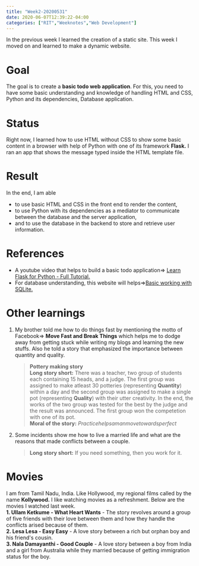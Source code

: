 ```yaml
---
title: "Week2-20200531"
date: 2020-06-07T12:39:22-04:00
categories: ["RIT","Weeknotes","Web Development"]
---
```

In the previous week I learned the creation of a static site. This week I moved on and learned to make a dynamic website.
# Goal
The goal is to create a **basic todo web application**. For this, you need to have some basic understanding and knowledge of handling HTML and CSS, Python and its dependencies, Database application.
# Status
Right now, I learned how to use HTML without CSS to show some basic content in a browser with help of Python with one of its framework **Flask.** I ran an app that shows the message typed inside the HTML template file.
# Result
In the end, I am able 
* to use basic HTML and CSS in the front end to render the content,
* to use Python with its dependencies as a mediator to communicate between the database and the server application,
* and to use the database in the backend to store and retrieve user information.
# References
+ A youtube video that helps to build a basic todo application=> [Learn Flask for Python - Full Tutorial.](https://www.youtube.com/watch?v=Z1RJmh_OqeA)
+ For database understanding, this website will helps=>[Basic working with SQLite.](https://www.executeprogram.com/courses/sql)
# Other learnings
1. My brother told me how to do things fast by mentioning the motto of Facebook=> **__Move Fast and Break Things__** which helps me to dodge away from getting stuck while writing my blogs and learning the new stuffs.
Also he told a story that emphasized the importance between quantity and quality.
    > **__Pottery making story__**  
**Long story short:** There was a teacher, two group of students each containing 15 heads, and a judge. The first group was assigned to make atleast 30 potteries (representing **Quantity**) within a day and the second group was assigned to make a single pot (representing **Quality**) with their utter creativity.
In the end, the works of the two group was tested for the best by the judge and the result was announced. The first group won the competetion with one of its pot.  
**Moral of the story:** $Practice helps a man move towards perfect$
2. Some incidents show me how to live a married life and what are the reasons that made conflicts between a couple.
    >**Long story short:** If you need something, then you work for it.
# Movies
I am from Tamil Nadu, India. Like Hollywood, my regional films called by the name **Kollywood.** I like watching movies as a refreshment. Below are the movies I watched last week.  
**1. Ullam Ketkume - What Heart Wants** - The story revolves around a group of five friends with their love between them and how they handle the conflicts arised because of them.  
**2. Lesa Lesa - Easy Easy** - A love story between a rich but orphan boy and his friend's cousin.  
**3. Nala Damayanthi - Good Couple** - A love story between a boy from India and a girl from Australia while they married because of getting immigration status for the boy.